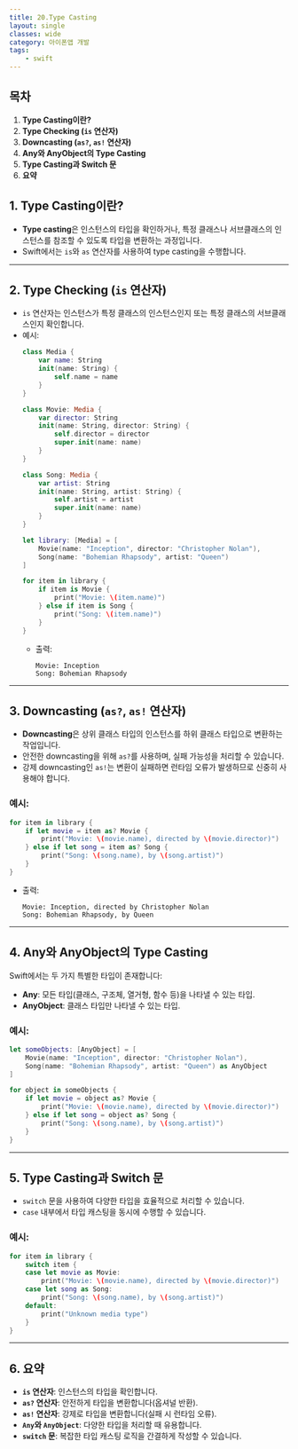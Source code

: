 ```yaml
---
title: 20.Type Casting
layout: single
classes: wide
category: 아이폰앱 개발
tags:
    - swift
---
```


## **목차**
1. **Type Casting이란?**
2. **Type Checking (`is` 연산자)**
3. **Downcasting (`as?`, `as!` 연산자)**
4. **Any와 AnyObject의 Type Casting**
5. **Type Casting과 Switch 문**
6. **요약**

## **1. Type Casting이란?**
- **Type casting**은 인스턴스의 타입을 확인하거나, 특정 클래스나 서브클래스의 인스턴스를 참조할 수 있도록 타입을 변환하는 과정입니다.
- Swift에서는 `is`와 `as` 연산자를 사용하여 type casting을 수행합니다.

---

## **2. Type Checking (`is` 연산자)**
- `is` 연산자는 인스턴스가 특정 클래스의 인스턴스인지 또는 특정 클래스의 서브클래스인지 확인합니다.
- 예시:
  ```swift
  class Media {
      var name: String
      init(name: String) {
          self.name = name
      }
  }

  class Movie: Media {
      var director: String
      init(name: String, director: String) {
          self.director = director
          super.init(name: name)
      }
  }

  class Song: Media {
      var artist: String
      init(name: String, artist: String) {
          self.artist = artist
          super.init(name: name)
      }
  }

  let library: [Media] = [
      Movie(name: "Inception", director: "Christopher Nolan"),
      Song(name: "Bohemian Rhapsody", artist: "Queen")
  ]

  for item in library {
      if item is Movie {
          print("Movie: \(item.name)")
      } else if item is Song {
          print("Song: \(item.name)")
      }
  }
  ```
  - 출력:
    ```
    Movie: Inception
    Song: Bohemian Rhapsody
    ```

---

## **3. Downcasting (`as?`, `as!` 연산자)**
- **Downcasting**은 상위 클래스 타입의 인스턴스를 하위 클래스 타입으로 변환하는 작업입니다.
- 안전한 downcasting을 위해 `as?`를 사용하며, 실패 가능성을 처리할 수 있습니다.
- 강제 downcasting인 `as!`는 변환이 실패하면 런타임 오류가 발생하므로 신중히 사용해야 합니다.

### **예시:**
```swift
for item in library {
    if let movie = item as? Movie {
        print("Movie: \(movie.name), directed by \(movie.director)")
    } else if let song = item as? Song {
        print("Song: \(song.name), by \(song.artist)")
    }
}
```
- 출력:
  ```
  Movie: Inception, directed by Christopher Nolan
  Song: Bohemian Rhapsody, by Queen
  ```

---

## **4. Any와 AnyObject의 Type Casting**
Swift에서는 두 가지 특별한 타입이 존재합니다:
- **Any**: 모든 타입(클래스, 구조체, 열거형, 함수 등)을 나타낼 수 있는 타입.
- **AnyObject**: 클래스 타입만 나타낼 수 있는 타입.

### **예시:**
```swift
let someObjects: [AnyObject] = [
    Movie(name: "Inception", director: "Christopher Nolan"),
    Song(name: "Bohemian Rhapsody", artist: "Queen") as AnyObject
]

for object in someObjects {
    if let movie = object as? Movie {
        print("Movie: \(movie.name), directed by \(movie.director)")
    } else if let song = object as? Song {
        print("Song: \(song.name), by \(song.artist)")
    }
}
```

---

## **5. Type Casting과 Switch 문**
- `switch` 문을 사용하여 다양한 타입을 효율적으로 처리할 수 있습니다.
- `case` 내부에서 타입 캐스팅을 동시에 수행할 수 있습니다.

### **예시:**
```swift
for item in library {
    switch item {
    case let movie as Movie:
        print("Movie: \(movie.name), directed by \(movie.director)")
    case let song as Song:
        print("Song: \(song.name), by \(song.artist)")
    default:
        print("Unknown media type")
    }
}
```

---

## **6. 요약**
- **`is` 연산자**: 인스턴스의 타입을 확인합니다.
- **`as?` 연산자**: 안전하게 타입을 변환합니다(옵셔널 반환).
- **`as!` 연산자**: 강제로 타입을 변환합니다(실패 시 런타임 오류).
- **`Any`와 `AnyObject`**: 다양한 타입을 처리할 때 유용합니다.
- **`switch` 문**: 복잡한 타입 캐스팅 로직을 간결하게 작성할 수 있습니다.


